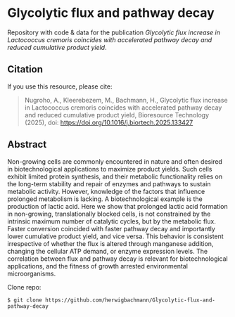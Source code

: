 # Glycolytic flux and pathway decay 
Repository with code & data for the publication *Glycolytic flux increase in Lactococcus cremoris coincides with accelerated pathway decay and reduced cumulative product yield*. 

## Citation

If you use this resource, please cite:

 > Nugroho, A., Kleerebezem, M., Bachmann, H., Glycolytic flux increase in Lactococcus cremoris coincides with accelerated pathway decay and reduced cumulative product yield, Bioresource Technology (2025), doi: https://doi.org/10.1016/j.biortech.2025.133427

## Abstract
Non-growing cells are commonly encountered in nature and often desired in biotechnological applications to maximize product yields. Such cells exhibit limited protein synthesis, and their metabolic functionality relies on the long-term stability and repair of enzymes and pathways to sustain metabolic activity. However, knowledge of the factors that influence prolonged metabolism is lacking. A biotechnological example is the production of lactic acid. Here we show that prolonged lactic acid formation in non-growing, translationally blocked cells, is not constrained by the intrinsic maximum number of catalytic cycles, but by the metabolic flux. Faster conversion coincided with faster pathway decay and importantly lower cumulative product yield, and vice versa. This behavior is consistent irrespective of whether the flux is altered through manganese addition, changing the cellular ATP demand, or enzyme expression levels. The correlation between flux and pathway decay is relevant for biotechnological applications, and the fitness of growth arrested environmental microorganisms. 



Clone repo:
```
$ git clone https://github.com/herwigbachmann/Glycolytic-flux-and-pathway-decay
```
